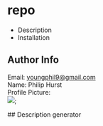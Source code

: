 # repo

<ul><li href="d">Description</li><li>Installation</li></ul> 
 
## Author Info 
 Email: youngphil9@gmail.com<br>
 Name: Philip Hurst<br>
 Profile Picture: <br> ![](https://avatars.githubusercontent.com/u/60010868?);
 
<span id="d">## Description</span> 
generator